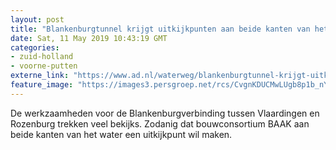 ```yaml
---
layout: post
title: "Blankenburgtunnel krijgt uitkijkpunten aan beide kanten van het water"
date: Sat, 11 May 2019 10:43:19 GMT
categories: 
- zuid-holland 
- voorne-putten 
externe_link: "https://www.ad.nl/waterweg/blankenburgtunnel-krijgt-uitkijkpunten-aan-beide-kanten-van-het-water~a2b80d54/"
feature_image: "https://images3.persgroep.net/rcs/CvgnKDUCMwLUgb8p1b_nYJwvX2o/diocontent/120140002/_fitwidth/400/?appId=21791a8992982cd8da851550a453bd7f&quality=0.7"
---
```


De werkzaamheden voor de Blankenburgverbinding tussen Vlaardingen en Rozenburg trekken veel bekijks. Zodanig dat bouwconsortium BAAK aan beide kanten van het water een uitkijkpunt wil maken.
